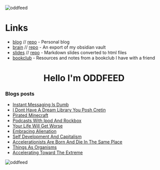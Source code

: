 <p><img align="center" src="https://github-readme-stats.vercel.app/api/top-langs?username=oddfeed&show_icons=true&locale=en&layout=donut-vertical" alt="oddfeed" /></p>


# Links
- [blog](https://oddfeed.github.io/blog/) // [repo](https://github.com/oddfeed/blog) - Personal blog
- [brain](https://oddfeed.github.io/brain/index.html) // [repo](https://github.com/oddfeed/brain) - An export of my obsidian vault
- [slides](https://oddfeed.github.io/slides/) // [repo](https://github.com/oddfeed/slides) - Markdown slides converted to html files 
- [bookclub](https://github.com/oddfeed/bookclub) - Resources and notes from a bookclub I have with a friend

<h1 align="center">Hello I'm ODDFEED</h1>

### Blogs posts
<!-- BLOG-POST-LIST:START -->
- [Instant Messaging Is Dumb](https://oddfeed.github.io/blog/Instant-messaging-is-dumb/)
- [I Dont Have A Dream Library You Posh Cretin](https://oddfeed.github.io/blog/I-dont-have-a-dream-library-you-posh-cretin/)
- [Pirated Minecraft](https://oddfeed.github.io/blog/Pirated-Minecraft/)
- [Podcasts With Ipod And Rockbox](https://oddfeed.github.io/blog/Podcasts-with-ipod-and-rockbox/)
- [Your Life Will Get Worse](https://oddfeed.github.io/blog/Your-life-will-get-worse/)
- [Embracing Alienation](https://oddfeed.github.io/blog/Embracing-Alienation/)
- [Self Development And Capitalism](https://oddfeed.github.io/blog/Self-development-and-capitalism/)
- [Accelerationists Are Born And Die In The Same Place](https://oddfeed.github.io/blog/Accelerationists-are-born-and-die-in-the-same-place/)
- [Things As Organisms](https://oddfeed.github.io/blog/Things-as-organisms/)
- [Accelerating Toward The Extreme](https://oddfeed.github.io/blog/Accelerating-toward-the-extreme/)
<!-- BLOG-POST-LIST:END -->


<p><img align="center" src="https://github-readme-streak-stats.herokuapp.com/?user=oddfeed&" alt="oddfeed" /></p>

